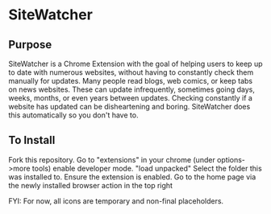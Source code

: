 # SiteWatcher
## Purpose
SiteWatcher is a Chrome Extension with the goal of helping users to keep up to date with numerous websites, without having to constantly check them manually for updates.
Many people read blogs, web comics, or keep tabs on news websites. These can update infrequently, sometimes going days, weeks, months, or even years between updates. Checking constantly if a website has updated can be disheartening and boring. SiteWatcher does this automatically so you don't have to.
## To Install
Fork this repository.
Go to "extensions" in your chrome (under options->more tools)
enable developer mode.
"load unpacked"
Select the folder this was installed to.
Ensure the extension is enabled.
Go to the home page via the newly installed browser action in the top right

FYI: For now, all icons are temporary and non-final placeholders.